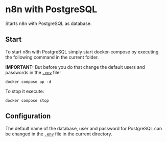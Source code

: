 # n8n with PostgreSQL

Starts n8n with PostgreSQL as database.

## Start

To start n8n with PostgreSQL simply start docker-compose by executing the following
command in the current folder.

**IMPORTANT:** But before you do that change the default users and passwords in the [`.env`](.env) file!

```
docker compose up -d
```

To stop it execute:

```
docker compose stop
```

## Configuration

The default name of the database, user and password for PostgreSQL can be changed in the [`.env`](.env) file in the current directory.
